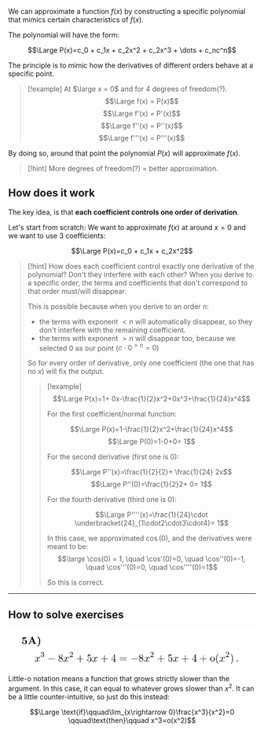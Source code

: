 We can approximate a function $f(x)$ by constructing a specific polynomial that mimics certain characteristics of $f(x)$.

The polynomial will have the form:

$$\Large P(x)=c_0 + c_1x + c_2x^2 + c_2x^3 + \dots + c_nc^n$$

The principle is to mimic how the derivatives of different orders behave at a specific point.

> [!example]
> At $\large x = 0$ and for 4 degrees of freedom(?).
> $$\Large f(x) = P(x)$$
> $$\Large f'(x) = P'(x)$$
> $$\Large f''(x) = P''(x)$$
> $$\Large f'''(x) = P'''(x)$$


By doing so, around that point the polynomial $P(x)$ will approximate $f(x)$.

> [!hint]
> More degrees of freedom(?) = better approximation.


## How does it work

The key idea, is that **each coefficient controls one order of derivation**.

Let's start from scratch:
We want to approximate $f(x)$ at around $x=0$ and we want to use 3 coefficients:

$$\Large P(x)=c_0 + c_1x + c_2x^2$$

> [!hint] How does each coefficient control exactly one derivative of the polynomial? Don't they interfere with each other?
>  When you derive to a specific order, the terms and coefficients that don't correspond to that order must/will disappear.
> 
> This is possible because when you derive to an order $n$:
> - the terms with exponent $<n$ will automatically disappear, so they don't interfere with the remaining coefficient.
> - the terms with exponent $> n$ will disappear too, because we selected 0 as our point ($c\cdot 0^{>n}=0$)
> 
> So for every order of derivative, only one coefficient (the one that has no $x$) will fix the output.
> 
> > [!example]
> >  $$\Large P(x)=1+ 0x-\frac{1}{2}x^2+0x^3+\frac{1}{24}x^4$$
> >  
> > For the first coefficient/normal function:
> > 
> > $$\Large P(x)=1-\frac{1}{2}x^2+\frac{1}{24}x^4$$
> > $$\Large P(0)=1-0+0= 1$$
> > 
> > For the second derivative (first one is 0):
> > 
> > $$\Large P''(x)=\frac{1}{2}{2}+ \frac{1}{24} 2x$$
> > $$\Large P''(0)=\frac{1}{2}2+ 0= 1$$
> > 
> > For the fourth derivative (third one is 0):
> > 
> > $$\Large P''''(x)=\frac{1}{24}\cdot \underbracket{24}_{1\cdot2\cdot3\cdot4}= 1$$
> > 
> > In this case, we approximated $\cos (0)$, and the derivatives were meant to be:
> > $$\large \cos(0) = 1, \quad \cos'(0)=0, \quad \cos''(0)=-1, \quad \cos'''(0)=0, \quad \cos''''(0)=1$$
> > 
> > So this is correct.

---

## How to solve exercises

![](../z_images/Pasted%20image%2020250328082321.png)

Little-o notation means a function that grows strictly slower than the argument.
In this case, it can equal to whatever grows slower than $x^2$. 
It can be a little counter-intuitive, so just do this instead:

$$\Large \text{if}\qquad\lim_{x\rightarrow 0}\frac{x^3}{x^2}=0 \qquad\text{then}\qquad x^3=o(x^2)$$

